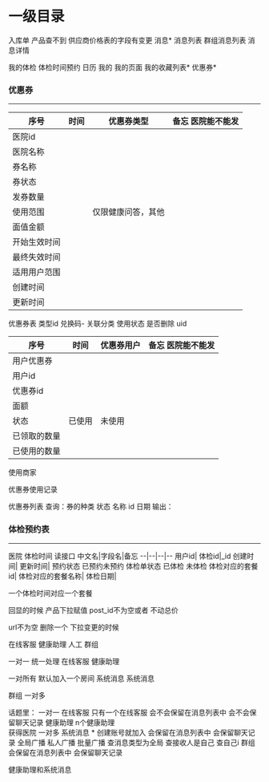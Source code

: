 # 一级目录


入库单  产品查不到  供应商价格表的字段有变更
消息*
 消息列表
 群组消息列表
 消息详情

我的体检
 体检时间预约 日历 
我的
 我的页面
 我的收藏列表*
 优惠券*




### 优惠券
---
序号|时间|优惠券类型|备忘   医院能不能发
--|--|--|--
医院id|
医院名称|
券名称|
券状态|
发券数量|
使用范围|| 仅限健康问答，其他
面值金额|
开始生效时间|
最终失效时间|
适用用户范围|
创建时间|
更新时间|


优惠券表
类型id
兑换码-
关联分类
使用状态
是否删除
uid



序号|时间|优惠券用户|备忘   医院能不能发
--|--|--|--
用户优惠券|
用户id|
优惠券id|
面额|
状态|已使用|未使用
已领取的数量|
已使用的数量|
使用商家





优惠券使用记录

优惠券列表
查询：券的种类 状态 名称 id 日期
输出：

### 体检预约表
---


医院 体检时间 读接口
中文名|字段名|备忘 
--|--|--|--
用户id|
体检id|_id
创建时间|
更新时间|
预约状态 已预约未预约
体检单状态  已体检 未体检 
体检对应的套餐id|
体检对应的套餐名称|
体检日期|



一个体检时间对应一个套餐


回显的时候
产品下拉赋值 post_id不为空或者  不动总价 

url不为空 删除一个
下拉变更的时候 


在线客服
健康助理
人工
群组

一对一 统一处理
在线客服
健康助理


     
一对所有  默认加入一个房间 系统消息
系统消息


群组
一对多


话题里：
一对一
    在线客服  只有一个在线客服 会不会保留在消息列表中   会不会保留聊天记录
    健康助理   n个健康助理   
        获得医院
一对多
    系统消息 * 创建账号就加入  会保留在消息列表中   会保留聊天记录 
    全局广播 私人广播   批量广播
     查消息类型为全局
     查接收人是自己
     查自己i
    群组   会保留在消息列表中   会保留聊天记录

健康助理和系统消息


  